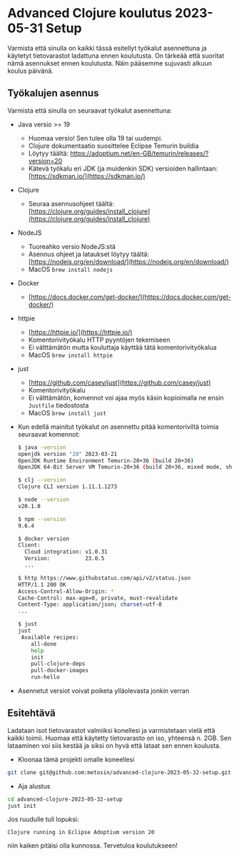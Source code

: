 # Advanced Clojure koulutus 2023-05-31 Setup

Varmista että sinulla on kaikki tässä esitellyt työkalut asennettuna ja käytetyt tietovarastot ladattuna ennen koulutusta. On tärkeää että suoritat nämä asennukset ennen koulutusta. Näin pääsemme sujuvasti alkuun koulus päivänä.

## Työkalujen asennus

Varmista että sinulla on seuraavat työkalut asennettuna:

- Java versio >= 19

  - Huomaa versio! Sen tulee olla 19 tai uudempi.
  - Clojure dokumentaatio suosittelee Eclipse Temurin buildia
  - Löytyy täältä: https://adoptium.net/en-GB/temurin/releases/?version=20
  - Kätevä työkalu eri JDK (ja muidenkin SDK) versioiden hallintaan: [https://sdkman.io/](https://sdkman.io/)

- Clojure

  - Seuraa asennusohjeet täältä: [https://clojure.org/guides/install_clojure](https://clojure.org/guides/install_clojure)

- NodeJS

  - Tuoreahko versio NodeJS:stä
  - Asennus ohjeet ja lataukset löytyy täältä: [https://nodejs.org/en/download/](https://nodejs.org/en/download/)
  - MacOS `brew install nodejs`

- Docker

  - [https://docs.docker.com/get-docker/](https://docs.docker.com/get-docker/)

- httpie

  - [https://httpie.io/](https://httpie.io/)
  - Komentorivityökalu HTTP pyyntöjen tekemiseen
  - Ei välttämätön mutta kouluttaja käyttää tätä komentorivityökalua
  - MacOS `brew install httpie`

- just

  - [https://github.com/casey/just](https://github.com/casey/just)
  - Komentorivityökalu
  - Ei välttämätön, komennot voi ajaa myös käsin kopioimalla ne ensin `Justfile` tiedostosta
  - MacOS `brew install just`

- Kun edellä mainitut työkalut on asennettu pitää komentoriviltä toimia seuraavat komennot:

  ```bash
  $ java -version
  openjdk version "20" 2023-03-21
  OpenJDK Runtime Environment Temurin-20+36 (build 20+36)
  OpenJDK 64-Bit Server VM Temurin-20+36 (build 20+36, mixed mode, sharing)

  $ clj --version
  Clojure CLI version 1.11.1.1273

  $ node --version
  v20.1.0

  $ npm --version
  9.6.4

  $ docker version
  Client:
    Cloud integration: v1.0.31
    Version:           23.0.5
    ...

  $ http https://www.githubstatus.com/api/v2/status.json
  HTTP/1.1 200 OK
  Access-Control-Allow-Origin: *
  Cache-Control: max-age=0, private, must-revalidate
  Content-Type: application/json; charset=utf-8
  ...

  $ just
  just
   Available recipes:
      all-done
      help
      init
      pull-clojure-deps
      pull-docker-images
      run-hello
  ```

- Asennetut versiot voivat poiketa ylläolevasta jonkin verran

## Esitehtävä

Ladataan isot tietovarastot valmiiksi konellesi ja varmistetaan vielä että kaikki toimii. Huomaa että käytetty tietovarasto on iso, yhteensä n. 2GB. Sen lataaminen voi siis kestää ja siksi on hyvä että lataat sen ennen koulusta.

- Kloonaa tämä projekti omalle koneellesi

```bash
git clone git@github.com:metosin/advanced-clojure-2023-05-32-setup.git
```

- Aja alustus

```bash
cd advanced-clojure-2023-05-32-setup
just init
```

Jos ruudulle tuli lopuksi:

```
Clojure running in Eclipse Adoptium version 20
```

niin kaiken pitäisi olla kunnossa. Tervetuloa koulutukseen!
